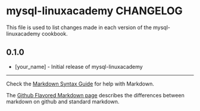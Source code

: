 mysql-linuxacademy CHANGELOG
============================

This file is used to list changes made in each version of the mysql-linuxacademy cookbook.

0.1.0
-----
- [your_name] - Initial release of mysql-linuxacademy

- - -
Check the [Markdown Syntax Guide](http://daringfireball.net/projects/markdown/syntax) for help with Markdown.

The [Github Flavored Markdown page](http://github.github.com/github-flavored-markdown/) describes the differences between markdown on github and standard markdown.
